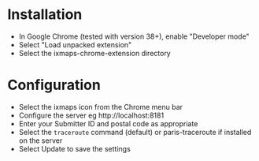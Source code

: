 
# Installation

* In Google Chrome (tested with version 38+), enable "Developer mode"
* Select "Load unpacked extension"
* Select the ixmaps-chrome-extension directory

# Configuration

* Select the ixmaps icon from the Chrome menu bar
* Configure the server eg http://localhost:8181
* Enter your Submitter ID and postal code as appropriate
* Select the `traceroute` command (default) or paris-traceroute if installed on the server
* Select Update to save the settings
